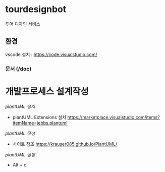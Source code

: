 # tourdesignbot

투어 디자인 서비스

## 환경

vscode 설치 : https://code.visualstudio.com/

### 문서 (/doc)

# 개발프로세스 설계작성

<em> plantUML 설치 </em>

- plantUML Extensions 설치 https://marketplace.visualstudio.com/items?itemName=jebbs.plantuml

<em> plantUML 작성 </em>

- 사이트 참조 https://krauser085.github.io/PlantUML/

<em> plantUML 실행 </em>

- Alt + d
